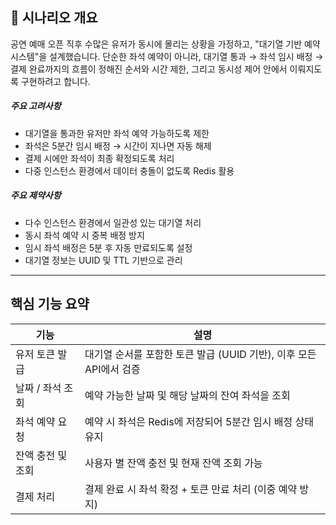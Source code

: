 ## 🎯 시나리오 개요

공연 예매 오픈 직후 수많은 유저가 동시에 몰리는 상황을 가정하고,
"대기열 기반 예약 시스템"을 설계했습니다.
단순한 좌석 예약이 아니라, 대기열 통과 → 좌석 임시 배정 → 결제 완료까지의 흐름이
정해진 순서와 시간 제한, 그리고 동시성 제어 안에서 이뤄지도록 구현하려고 합니다.

##### 주요 고려사항
- 대기열을 통과한 유저만 좌석 예약 가능하도록 제한
- 좌석은 5분간 임시 배정 → 시간이 지나면 자동 해제
- 결제 시에만 좌석이 최종 확정되도록 처리
- 다중 인스턴스 환경에서 데이터 충돌이 없도록 Redis 활용

##### 주요 제약사항
- 다수 인스턴스 환경에서 일관성 있는 대기열 처리
- 동시 좌석 예약 시 중복 배정 방지
- 임시 좌석 배정은 5분 후 자동 만료되도록 설정
- 대기열 정보는 UUID 및 TTL 기반으로 관리

---

## 핵심 기능 요약

| 기능 | 설명 |
|------|------|
| 유저 토큰 발급 | 대기열 순서를 포함한 토큰 발급 (UUID 기반), 이후 모든 API에서 검증 |
| 날짜 / 좌석 조회 | 예약 가능한 날짜 및 해당 날짜의 잔여 좌석을 조회 |
| 좌석 예약 요청 | 예약 시 좌석은 Redis에 저장되어 5분간 임시 배정 상태 유지 |
| 잔액 충전 및 조회 | 사용자 별 잔액 충전 및 현재 잔액 조회 가능 |
| 결제 처리 | 결제 완료 시 좌석 확정 + 토큰 만료 처리 (이중 예약 방지) |